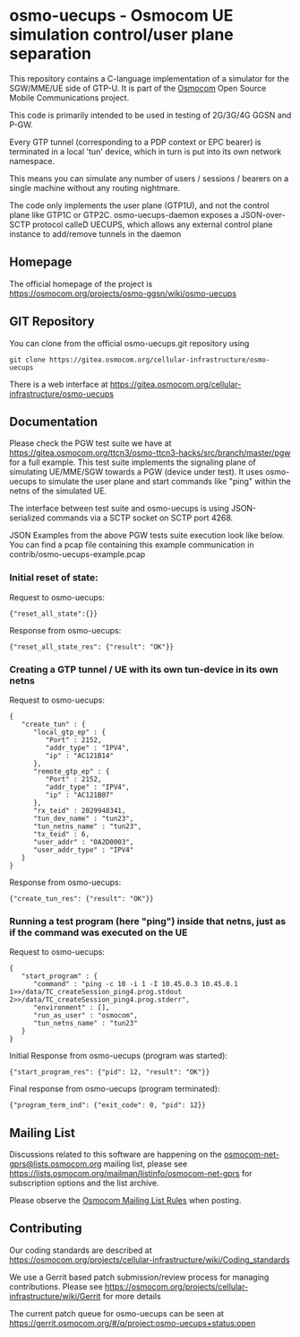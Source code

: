 osmo-uecups - Osmocom UE simulation control/user plane separation
=================================================================

This repository contains a C-language implementation of a simulator for
the SGW/MME/UE side of GTP-U. It is part of the
[Osmocom](https://osmocom.org/) Open Source Mobile Communications
project.

This code is primarily intended to be used in testing of 2G/3G/4G GGSN and P-GW.

Every GTP tunnel (corresponding to a PDP context or EPC bearer) is terminated
in a local 'tun' device, which in turn is put into its own network namespace.

This means you can simulate any number of users / sessions / bearers on a single
machine without any routing nightmare.

The code only implements the user plane (GTP1U), and not the control plane like
GTP1C or GTP2C.  osmo-uecups-daemon exposes a JSON-over-SCTP protocol calleD UECUPS,
which allows any external control plane instance to add/remove tunnels in the
daemon

Homepage
--------

The official homepage of the project is
https://osmocom.org/projects/osmo-ggsn/wiki/osmo-uecups

GIT Repository
--------------

You can clone from the official osmo-uecups.git repository using

	git clone https://gitea.osmocom.org/cellular-infrastructure/osmo-uecups

There is a web interface at <https://gitea.osmocom.org/cellular-infrastructure/osmo-uecups>

Documentation
-------------

Please check the PGW test suite we have at
https://gitea.osmocom.org/ttcn3/osmo-ttcn3-hacks/src/branch/master/pgw
for a full example.  This test suite implements the signaling plane of
simulating UE/MME/SGW towards a PGW (device under test).  It uses
osmo-uecups to simulate the user plane and start commands like "ping"
within the netns of the simulated UE.

The interface between test suite and osmo-uecups is using
JSON-serialized commands via a SCTP socket on SCTP port 4268.

JSON Examples from the above PGW tests suite execution look like below.  You can find a pcap file containing this example communication in contrib/osmo-uecups-example.pcap

### Initial reset of state:

Request to osmo-uecups:
```
{"reset_all_state":{}}
```

Response from osmo-uecups:
```
{"reset_all_state_res": {"result": "OK"}}
```

### Creating a GTP tunnel / UE with its own tun-device in its own netns

Request to osmo-uecups:
```
{
   "create_tun" : {
      "local_gtp_ep" : {
         "Port" : 2152,
         "addr_type" : "IPV4",
         "ip" : "AC121B14"
      },
      "remote_gtp_ep" : {
         "Port" : 2152,
         "addr_type" : "IPV4",
         "ip" : "AC121B07"
      },
      "rx_teid" : 2029948341,
      "tun_dev_name" : "tun23",
      "tun_netns_name" : "tun23",
      "tx_teid" : 6,
      "user_addr" : "0A2D0003",
      "user_addr_type" : "IPV4"
   }
}
```

Response from osmo-uecups:
```
{"create_tun_res": {"result": "OK"}}
```

### Running a test program (here "ping") inside that netns, just as if the command was executed on the UE


Request to osmo-uecups:
```
{
   "start_program" : {
      "command" : "ping -c 10 -i 1 -I 10.45.0.3 10.45.0.1 1>>/data/TC_createSession_ping4.prog.stdout 2>>/data/TC_createSession_ping4.prog.stderr",
      "environment" : [],
      "run_as_user" : "osmocom",
      "tun_netns_name" : "tun23"
   }
}
```

Initial Response from osmo-uecups (program was started):
```
{"start_program_res": {"pid": 12, "result": "OK"}}
```

Final response from osmo-uecups (program terminated):
```
{"program_term_ind": {"exit_code": 0, "pid": 12}}
```



Mailing List
------------

Discussions related to this software are happening on the
osmocom-net-gprs@lists.osmocom.org mailing list, please see
https://lists.osmocom.org/mailman/listinfo/osmocom-net-gprs for subscription
options and the list archive.

Please observe the [Osmocom Mailing List
Rules](https://osmocom.org/projects/cellular-infrastructure/wiki/Mailing_List_Rules)
when posting.


Contributing
------------
Our coding standards are described at
https://osmocom.org/projects/cellular-infrastructure/wiki/Coding_standards

We use a Gerrit based patch submission/review process for managing
contributions.  Please see
https://osmocom.org/projects/cellular-infrastructure/wiki/Gerrit for
more details

The current patch queue for osmo-uecups can be seen at
https://gerrit.osmocom.org/#/q/project:osmo-uecups+status:open
